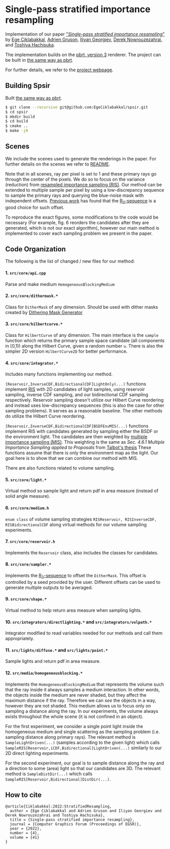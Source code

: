 Single-pass stratified importance resampling
============================================

Implementation of our paper
["*Single-pass stratified importance resampling*"](https://diglib.eg.org/handle/10.1111/cgf14585) by
[Ege Ciklabakkal](https://cs.uwaterloo.ca/~meciklab/),
[Adrien Gruson](https://profs.etsmtl.ca/agruson/),
[Iliyan Georgiev](http://iliyan.com/),
[Derek Nowrouzezahrai](http://www.cim.mcgill.ca/~derek/), and
[Toshiya Hachisuka](https://cs.uwaterloo.ca/~thachisu/).

The implementation builds on the [pbrt, version 3](https://github.com/mmp/pbrt-v3)
renderer.
The project can be built in [the same way as pbrt](https://github.com/mmp/pbrt-v3/blob/master/README.md).

For further details, we refer to the
[project webpage](http://iliyan.com/publications/StratifiedResampling).

Building Spsir
--------------
Built [the same way as pbrt](https://github.com/mmp/pbrt-v3/blob/master/README.md).
```bash
$ git clone --recursive git@github.com:EgeCiklabakkal/spsir.git
$ cd spsir
$ mkdir build
$ cd build
$ cmake ..
$ make -j8
```

Scenes
------
We include the scenes used to generate the renderings in the paper.
For further details on the scenes we refer to [README](scenes/README.md).

Note that in all scenes, ray per pixel is set to 1 and
these primary rays go through the center of the pixels.
We do so to focus on the variance (reduction) from
[resampled importance sampling (RIS)](https://scholarsarchive.byu.edu/cgi/viewcontent.cgi?article=1662&context=etd).
Our method can be extended to multiple sample per pixel by using a low-discrepancy
sequence to sample the primary rays and querying the blue-noise mask with
independent offsets. [Previous work](https://developer.nvidia.com/blog/rendering-in-real-time-with-spatiotemporal-blue-noise-textures-part-2/) has found that the
[R<sub>2</sub>-sequence](http://extremelearning.com.au/unreasonable-effectiveness-of-quasirandom-sequences/) is a good choice for such offset.

To reproduce the exact figures, some modifications to the code would be necessary
(For example, fig. 6 reorders the candidates after they are generated,
which is not our exact algorithm), however our main method is implemented to cover
each sampling problem we present in the paper.

Code Organization
-----------------
The following is the list of changed / new files for our method:

#### 1. `src/core/api.cpp`
Parse and make medium `HomogeneousBlockingMedium`

#### 2. `src/core/dithermask.*`
Class for `DitherMask` of any dimension.
Should be used with dither masks created by
[Dithering Mask Generator](https://github.com/beltegeuse/dithering-mask)

#### 3. `src/core/hilbertcurve.*`
Class for `HilbertCurve` of any dimension.
The main interface is the `sample` function which returns the
primary sample space candidate (all components in \[0,1\)) along the
Hilbert Curve, given a random number `u`.
There is also the simpler 2D version `HilbertCurve2D` for better performance.

#### 4. `src/core/integrator.*`
Includes many functions implementing our method.

`[Reservoir,InverseCDF,BidirectionalCDF]LightOnly(...)` functions implement
[RIS](https://scholarsarchive.byu.edu/cgi/viewcontent.cgi?article=1662&context=etd)
with 2D candidates of light samples,
using reservoir sampling, inverse CDF sampling, and
our bidirectional CDF sampling respectively.
Reservoir sampling doesn't utilize our Hilbert Curve reordering and instead
uses low-discrepancy sequences
(this is also the case for other sampling problems).
It serves as a reasonable baseline.
The other methods do utilize the Hilbert Curve reordering.

`[Reservoir,InverseCDF,BidirectionalCDF]BSDFEnvMIS(...)` functions implement
RIS with candidates generated by sampling either the BSDF or the environment light.
The candidates are then weighted by
[multiple importance sampling (MIS)](http://graphics.stanford.edu/papers/veach_thesis/thesis.pdf).
This weighting is the same as
*Sec. 4.6.1 Multiple Importance Sampling applied to Proposals* from
[Talbot's thesis](https://scholarsarchive.byu.edu/cgi/viewcontent.cgi?article=1662&context=etd)
These functions assume that there is only the environment map as the light.
Our goal here is to show that we can combine our method with MIS.

There are also functions related to volume sampling.

#### 5. `src/core/light.*`
Virtual method so sample light and return pdf in area measure
(instead of solid angle measure).

#### 6. `src/core/medium.h`
`enum class` of volume sampling strategies
`RISReservoir, RISInverseCDF, RISBidirectionalCDF`
along virtual methods for our volume sampling experiments.

#### 7. `src/core/reservoir.h`
Implements the `Reservoir` class, also includes the classes for candidates.

#### 8. `src/core/sampler.*`
Implements the [R<sub>2</sub>-sequence](http://extremelearning.com.au/unreasonable-effectiveness-of-quasirandom-sequences/) to offset the `DitherMask`.
This offset is controlled by a seed provided by the user.
Different offsets can be used to generate multiple outputs to be averaged.

#### 9. `src/core/shape.*`
Virtual method to help return area measure when sampling lights.

#### 10. `src/integrators/directlighting.*` and `src/integrators/volpath.*`
Integrator modified to read variables needed for our methods and call them appropriately.

#### 11. `src/lights/diffuse.*` and `src/lights/point.*`
Sample lights and return pdf in area measure.

#### 12. `src/media/homogeneousblocking.*`
Implements the `HomogeneousBlockingMedium` that represents the volume such that
the ray inside it always samples a medium interaction.
In other words, the objects inside the medium are never shaded,
but they affect the maximum distance if the ray.
Therefore we can *see* the objects in a way, however they are not shaded.
This medium allows us to focus only on sampling a distance along the ray.
In our experiments, the volume always exists throughout the whole scene
(it is not confined in an object).

For the first experiment, we consider a single point light inside the
homogeneous medium and single scattering as the sampling problem
(i.e. sampling distance along primary rays).
The relevant method is `SampleLightDriven(...)`
(samples according to the given light) which calls
`SampleRIS[Reservoir,iCDF,Bidirectional]LightDriven(...)` similarly to our
2D direct lighting experiments.

For the second experiment, our goal is to sample distance along the ray and
a direction to some (area) light so that our candidates are 3D.
The relevant method is `SampleDistDir(...)` which calls
`SampleRIS[Reservoir,Bidirectional]DistDir(...)`.

How to cite
-----------

```
@article{Ciklabakkal:2022:StratifiedResampling,
  author = {Ege Ciklabakkal and Adrien Gruson and Iliyan Georgiev and Derek Nowrouzezahrai and Toshiya Hachisuka},
  title = {Single-pass stratified importance resampling},
  journal = {Computer Graphics Forum (Proceedings of EGSR)},
  year = {2022},
  number = {4},
  volume = {41}
}
```

